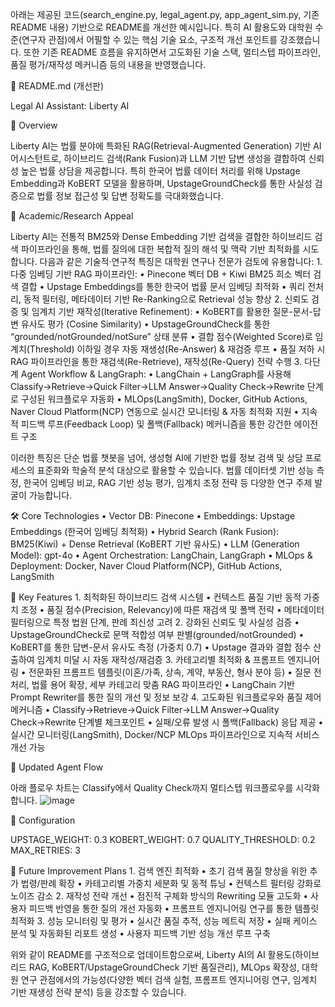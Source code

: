 아래는 제공된 코드(search_engine.py, legal_agent.py, app_agent_sim.py, 기존 README 내용) 기반으로 README를 개선한 예시입니다. 특히 AI 활용도와 대학원 수준(연구자 관점)에서 어필할 수 있는 핵심 기술 요소, 구조적 개선 포인트를 강조했습니다. 또한 기존 README 흐름을 유지하면서 고도화된 기술 스택, 멀티스텝 파이프라인, 품질 평가/재작성 메커니즘 등의 내용을 반영했습니다.

📝 README.md (개선판)

Legal AI Assistant: Liberty AI

🚀 Overview

Liberty AI는 법률 분야에 특화된 RAG(Retrieval-Augmented Generation) 기반 AI 어시스턴트로, 하이브리드 검색(Rank Fusion)과 LLM 기반 답변 생성을 결합하여 신뢰성 높은 법률 상담을 제공합니다. 특히 한국어 법률 데이터 처리를 위해 Upstage Embedding과 KoBERT 모델을 활용하며, UpstageGroundCheck를 통한 사실성 검증으로 법률 정보 접근성 및 답변 정확도를 극대화했습니다.

🔬 Academic/Research Appeal

Liberty AI는 전통적 BM25와 Dense Embedding 기반 검색을 결합한 하이브리드 검색 파이프라인을 통해, 법률 질의에 대한 복합적 질의 해석 및 맥락 기반 최적화를 시도합니다. 다음과 같은 기술적·연구적 특징은 대학원 연구나 전문가 검토에 유용합니다:
	1.	다중 임베딩 기반 RAG 파이프라인:
	•	Pinecone 벡터 DB + Kiwi BM25 희소 벡터 검색 결합
	•	Upstage Embeddings를 통한 한국어 법률 문서 임베딩 최적화
	•	쿼리 전처리, 동적 필터링, 메타데이터 기반 Re-Ranking으로 Retrieval 성능 향상
	2.	신뢰도 검증 및 임계치 기반 재작성(Iterative Refinement):
	•	KoBERT를 활용한 질문-문서-답변 유사도 평가 (Cosine Similarity)
	•	UpstageGroundCheck를 통한 “grounded/notGrounded/notSure” 상태 분류
	•	결합 점수(Weighted Score)로 임계치(Threshold) 이하일 경우 자동 재생성(Re-Answer) & 재검증 루프
	•	품질 저하 시 RAG 파이프라인을 통한 재검색(Re-Retrieve), 재작성(Re-Query) 전략 수행
	3.	다단계 Agent Workflow & LangGraph:
	•	LangChain + LangGraph를 사용해 Classify→Retrieve→Quick Filter→LLM Answer→Quality Check→Rewrite 단계로 구성된 워크플로우 자동화
	•	MLOps(LangSmith), Docker, GitHub Actions, Naver Cloud Platform(NCP) 연동으로 실시간 모니터링 & 자동 최적화 지원
	•	지속적 피드백 루프(Feedback Loop) 및 폴백(Fallback) 메커니즘을 통한 강건한 에이전트 구조

이러한 특징은 단순 법률 챗봇을 넘어, 생성형 AI에 기반한 법률 정보 검색 및 상담 프로세스의 표준화와 학술적 분석 대상으로 활용할 수 있습니다. 법률 데이터셋 기반 성능 측정, 한국어 임베딩 비교, RAG 기반 성능 평가, 임계치 조정 전략 등 다양한 연구 주제 발굴이 가능합니다.

🛠 Core Technologies
	•	Vector DB: Pinecone
	•	Embeddings: Upstage Embeddings (한국어 임베딩 최적화)
	•	Hybrid Search (Rank Fusion): BM25(Kiwi) + Dense Retrieval (KoBERT 기반 유사도)
	•	LLM (Generation Model): gpt-4o
	•	Agent Orchestration: LangChain, LangGraph
	•	MLOps & Deployment: Docker, Naver Cloud Platform(NCP), GitHub Actions, LangSmith

🌟 Key Features
	1.	최적화된 하이브리드 검색 시스템
	•	컨텍스트 품질 기반 동적 가중치 조정
	•	품질 점수(Precision, Relevancy)에 따른 재검색 및 폴백 전략
	•	메타데이터 필터링으로 특정 법원 단계, 판례 최신성 고려
	2.	강화된 신뢰도 및 사실성 검증
	•	UpstageGroundCheck로 문맥 적합성 여부 판별(grounded/notGrounded)
	•	KoBERT를 통한 답변-문서 유사도 측정 (가중치 0.7)
	•	Upstage 결과와 결합 점수 산출하여 임계치 미달 시 자동 재작성/재검증
	3.	카테고리별 최적화 & 프롬프트 엔지니어링
	•	전문화된 프롬프트 템플릿(이혼/가족, 상속, 계약, 부동산, 형사 분야 등)
	•	질문 전처리, 법률 용어 확장, 세부 카테고리 맞춤 RAG 파이프라인
	•	LangChain 기반 Prompt Rewriter를 통한 질의 개선 및 정보 보강
	4.	고도화된 워크플로우와 품질 제어 메커니즘
	•	Classify→Retrieve→Quick Filter→LLM Answer→Quality Check→Rewrite 단계별 체크포인트
	•	실패/오류 발생 시 폴백(Fallback) 응답 제공
	•	실시간 모니터링(LangSmith), Docker/NCP MLOps 파이프라인으로 지속적 서비스 개선 가능

🔄 Updated Agent Flow

아래 플로우 차트는 Classify에서 Quality Check까지 멀티스텝 워크플로우를 시각화합니다.
![image](https://github.com/user-attachments/assets/6ad825f4-8a54-48b1-827b-74771cac729a)

🔧 Configuration

UPSTAGE_WEIGHT: 0.3
KOBERT_WEIGHT: 0.7
QUALITY_THRESHOLD: 0.2
MAX_RETRIES: 3

🚀 Future Improvement Plans
	1.	검색 엔진 최적화
	•	초기 검색 품질 향상을 위한 추가 법령/판례 확장
	•	카테고리별 가중치 세분화 및 동적 튜닝
	•	컨텍스트 필터링 강화로 노이즈 감소
	2.	재작성 전략 개선
	•	점진적 구체화 방식의 Rewriting 모듈 고도화
	•	사용자 피드백 반영을 통한 질의 개선 자동화
	•	프롬프트 엔지니어링 연구를 통한 템플릿 최적화
	3.	성능 모니터링 및 평가
	•	실시간 품질 추적, 성능 메트릭 저장
	•	실패 케이스 분석 및 자동화된 리포트 생성
	•	사용자 피드백 기반 성능 개선 루프 구축

위와 같이 README를 구조적으로 업데이트함으로써, Liberty AI의 AI 활용도(하이브리드 RAG, KoBERT/UpstageGroundCheck 기반 품질관리), MLOps 확장성, 대학원 연구 관점에서의 가능성(다양한 벡터 검색 실험, 프롬프트 엔지니어링 연구, 임계치 기반 재생성 전략 분석) 등을 강조할 수 있습니다.
